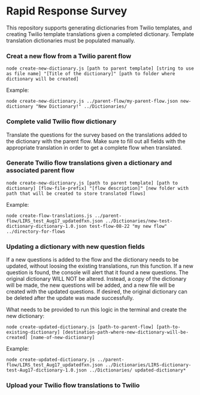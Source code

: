 # Rapid Response Survey

This repository supports generating dictionaries from Twilio templates, and creating Twilio template translations given a completed dictionary. Template translation dictionaries must be populated manually.

### Creat a new flow from a Twilio parent flow
`node create-new-dictionary.js [path to parent template] [string to use as file name] "[Title of the dictionary]" [path to folder where dictionary will be created]`

Example:

`node create-new-dictionary.js ../parent-flow/my-parent-flow.json new-dictionary "New Dictionary!" ../Dictionaries/`

### Complete valid Twilio flow dictionary

Translate the questions for the survey based on the translations added to the dictionary with the parent flow. Make sure to fill out all fields with the appropriate translation in order to get a complete flow when translated.

### Generate Twilio flow translations given a dictionary and associated parent flow

`node create-new-dictionary.js [path to parent template] [path to dictionary] [flow-file-prefix] "[flow description]" [new folder with path that will be created to store translated flows]`

Example:

`node create-flow-translations.js ../parent-flow/LIRS_test_Aug17_updatedfxn.json ../Dictionaries/new-test-dictionary-dictionary-1.0.json test-flow-08-22 "my new flow" ../directory-for-flows`

### Updating a dictionary with new question fields
If a new questions is added to the flow and the dictionary needs to be updated, without loosing the existing translations, run this function. If a new question is found, the console will alert that it found a new questions. The original dictionary WILL NOT be altered. Instead, a copy of the dictionary will be made, the new questions will be added, and a new file will be created with the updated questions. If desired, the original dictionary can be deleted after the update was made successfully.

What needs to be provided to run this logic in the terminal and create the new dictionary:

`node create-updated-dictionary.js [path-to-parent-flow] [path-to-existing-dictionary] [destination-path-where-new-dictionary-will-be-created] [name-of-new-dictionary]`

Example:

`node create-updated-dictionary.js ../parent-flow/LIRS_test_Aug17_updatedfxn.json ../Dictionaries/LIRS-dictionary-test-Aug17-dictionary-1.0.json ../Dictionaries/ updated-dictionary*`

### Upload your Twilio flow translations to Twilio